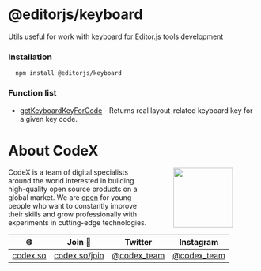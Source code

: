 # @editorjs/keyboard
Utils useful for work with keyboard for Editor.js tools development
### Installation 
 ```
   npm install @editorjs/keyboard
```
### Function list
- [getKeyboardKeyForCode](https://github.com/editor-js/utils/blob/main/packages/keyboard/src/getKeyboardKeyForCode/getKeyboardKeyForCode.ts) - Returns real layout-related keyboard key for a given key code.
# About CodeX
   <img align="right" width="120" height="120" src="https://codex.so/public/app/img/codex-logo.svg" hspace="50">

   CodeX is a team of digital specialists around the world interested in building high-quality open source products on a global market. We are [open](https://codex.so/join) for young people who want to constantly improve their skills and grow professionally with experiments in cutting-edge technologies.

  | 🌐 | Join  👋  | Twitter | Instagram |
   | -- | -- | -- | -- | 
   | [codex.so](https://codex.so) | [codex.so/join](https://codex.so/join) |[@codex_team](http://twitter.com/codex_team) | [@codex_team](http://instagram.com/codex_team/) |